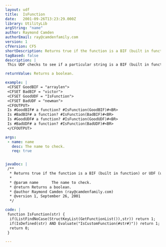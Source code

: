 ```yaml
---
layout: udf
title:  IsFunction
date:   2001-09-26T13:23:29.000Z
library: UtilityLib
argString: "name"
author: Raymond Camden
authorEmail: ray@camdenfamily.com
version: 1
cfVersion: CF5
shortDescription: Returns true if the function is a BIF (built in function) or UDF (user defined function).
tagBased: false
description: |
 This UDF checks to see if a particular string is a BIF (built in function) or UDF (user defined function).

returnValue: Returns a boolean.

example: |
 <CFSET GoodBIF = "arraylen">
 <CFSET BadBIF = "victor">
 <CFSET GoodUDF = "IsFunction">
 <CFSET BadUDF = "newman">
 <CFOUTPUT>
 Is #GoodBIF# a function? #IsFunction(GoodBIF)#<BR>
 Is #BadBIF# a function? #IsFunction(BadBIF)#<BR>
 Is #GoodUDF# a function? #IsFunction(GoodUDF)#<BR>
 Is #BadUDF# a function? #IsFunction(BadUDF)#<BR>
 </CFOUTPUT>

args:
 - name: name
   desc: The name to check.
   req: true


javaDoc: |
 /**
  * Returns true if the function is a BIF (built in function) or UDF (user defined function).
  * 
  * @param name      The name to check. 
  * @return Returns a boolean. 
  * @author Raymond Camden (ray@camdenfamily.com) 
  * @version 1, September 26, 2001 
  */

code: |
 function IsFunction(str) {
  if(ListFindNoCase(StructKeyList(GetFunctionList()),str)) return 1;
  if(IsDefined(str) AND Evaluate("IsCustomFunction(#str#)")) return 1;
  return 0;
 }

---
```


